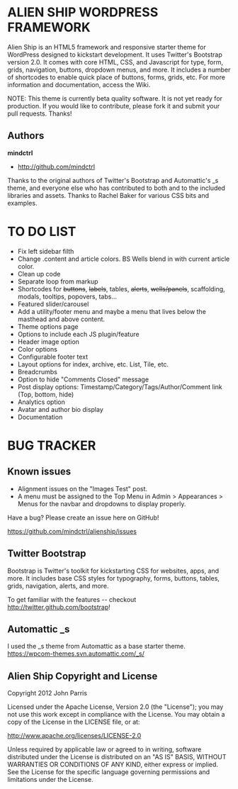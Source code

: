 ALIEN SHIP WORDPRESS FRAMEWORK
=============================

Alien Ship is an HTML5 framework and responsive starter theme for WordPress designed to kickstart development. It uses Twitter's Bootstrap version 2.0. It comes with core HTML, CSS, and Javascript for type, form, grids, navigation, buttons, dropdown menus, and more. It includes a number of shortcodes to enable quick place of buttons, forms, grids, etc. For more information and documentation, access the Wiki.

NOTE: This theme is currently beta quality software. It is not yet ready for production. If you would like to contribute, please fork it and submit your pull requests. Thanks!




Authors
-------

**mindctrl**
+ http://github.com/mindctrl


Thanks to the original authors of Twitter's Bootstrap and Automattic's _s theme, and everyone else who has contributed to both and to the included libraries and assets. Thanks to Rachel Baker for various CSS bits and examples.




TO DO LIST
==========

+ Fix left sidebar filth
+ Change .content and article colors. BS Wells blend in with current article color.
+ Clean up code
+ Separate loop from markup
+ Shortcodes for ~~buttons~~, ~~labels~~, tables, ~~alerts~~, ~~wells/panels~~, scaffolding, modals, tooltips, popovers, tabs...
+ Featured slider/carousel
+ Add a utility/footer menu and maybe a menu that lives below the masthead and above content.
+ Theme options page
+ Options to include each JS plugin/feature
+ Header image option
+ Color options
+ Configurable footer text
+ Layout options for index, archive, etc. List, Tile, etc.
+ Breadcrumbs
+ Option to hide "Comments Closed" message
+ Post display options: Timestamp/Category/Tags/Author/Comment link (Top, bottom, hide)
+ Analytics option
+ Avatar and author bio display
+ Documentation



BUG TRACKER
===========

Known issues
------------

+ Alignment issues on the "Images Test" post.
+ A menu must be assigned to the Top Menu in Admin > Appearances > Menus for the navbar and dropdowns to display properly.

Have a bug? Please create an issue here on GitHub!

https://github.com/mindctrl/alienship/issues





Twitter Bootstrap
-----------------

Bootstrap is Twitter's toolkit for kickstarting CSS for websites, apps, and more. It includes base CSS styles for typography, forms, buttons, tables, grids, navigation, alerts, and more.

To get familiar with the features -- checkout http://twitter.github.com/bootstrap!




Automattic _s
-------------

I used the _s theme from Automattic as a base starter theme.
https://wpcom-themes.svn.automattic.com/_s/




Alien Ship Copyright and License
---------------------------------------------

Copyright 2012 John Parris

Licensed under the Apache License, Version 2.0 (the "License");
you may not use this work except in compliance with the License.
You may obtain a copy of the License in the LICENSE file, or at:

   http://www.apache.org/licenses/LICENSE-2.0

Unless required by applicable law or agreed to in writing, software
distributed under the License is distributed on an "AS IS" BASIS,
WITHOUT WARRANTIES OR CONDITIONS OF ANY KIND, either express or implied.
See the License for the specific language governing permissions and
limitations under the License.
